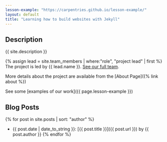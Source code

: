 ```yaml
---
lesson-example: "https://carpentries.github.io/lesson-example/"
layout: default
title: "Learning how to build websites with Jekyll"
---
```


## Description
{{ site.description }}

{% assign lead = site.team_members | where:"role", "project lead" | first %}
The project is led by {{ lead.name }}. [See our full team](about#team).

More details about the project are available from the [About Page]({% link about %})

See some [examples of our work]({{ page.lesson-example }})

## Blog Posts

{% for post in site.posts | sort: "author" %}
- {{ post.date | date_to_string }}: [{{ post.title }}]({{ post.url }}) by {{ post.author }}
{% endfor %}

